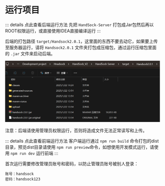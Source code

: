 # 运行项目

::: details 点此查看后端运行方法
先把 `HandSock-Server` 打包成Jar包然后再以ROOT权限运行，或直接使用IDEA直接编译运行
:::

后端的打包路径 `target/Handsock2.0.1`，这里面的东西不要去动它，如果要上传至服务器运行，请将 `Handsock2.0.1` 文件夹打包成压缩包，通过运行压缩包里面的 `.jar` 文件来启动后端。

![打包产物清单](./images/PixPin_2025-01-22_14-53-50.png)

注意：后端请使用管理员权限运行，否则将造成文件无法正常读写和上传。

::: details 点此查看前端运行方法
客户端运行通过 `npm run build` 命令打包的dist目录，预览dist目录请使用 `npm run preview`命令，如想使用开发模式运行，请使用 `npm run dev` 运行前端
:::

首次运行需要修改管理员账号和密码，以防止管理员账号被别人登录：

``` text
账号：handsock
密码：handsock123
```